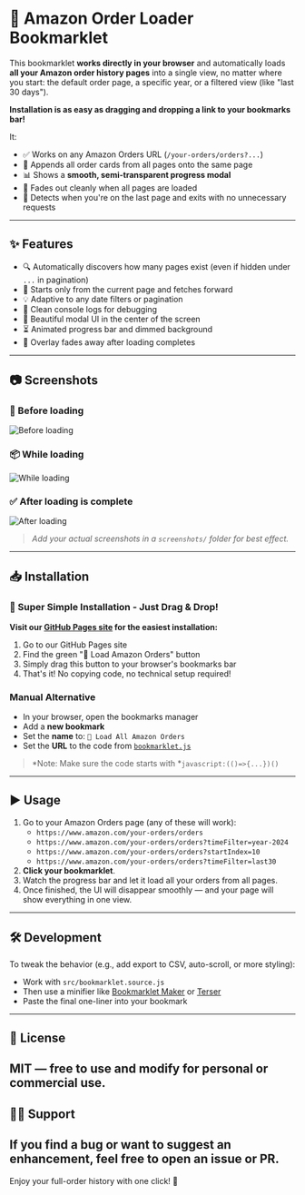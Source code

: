 # 🛒 Amazon Order Loader Bookmarklet

This bookmarklet **works directly in your browser** and automatically loads **all your Amazon order history pages** into a single view, no matter where you start: the default order page, a specific year, or a filtered view (like "last 30 days").

**Installation is as easy as dragging and dropping a link to your bookmarks bar!**

It:
- ✅ Works on any Amazon Orders URL (`/your-orders/orders?...`)
- 📄 Appends all order cards from all pages onto the same page
- 📊 Shows a **smooth, semi-transparent progress modal**
- 🚀 Fades out cleanly when all pages are loaded
- 🛑 Detects when you're on the last page and exits with no unnecessary requests
---
## ✨ Features
- 🔍 Automatically discovers how many pages exist (even if hidden under `...` in pagination)
- 🧠 Starts only from the current page and fetches forward
- 💡 Adaptive to any date filters or pagination
- 💬 Clean console logs for debugging
- 🎨 Beautiful modal UI in the center of the screen
- ⏳ Animated progress bar and dimmed background
- 🧼 Overlay fades away after loading completes
---
## 📷 Screenshots
### 🔘 Before loading
![Before loading](./screenshots/before-loading.png)
### 📦 While loading
![While loading](./screenshots/while-loading.png)
### ✅ After loading is complete
![After loading](./screenshots/after-loading.png)
> *Add your actual screenshots in a *`screenshots/`* folder for best effect.*
---
## 📥 Installation

### 💫 Super Simple Installation - Just Drag & Drop!

**Visit our [GitHub Pages site](https://sabbah13.github.io/amazon-orders-loader/) for the easiest installation:**

1. Go to our GitHub Pages site
2. Find the green "🛒 Load Amazon Orders" button
3. Simply drag this button to your browser's bookmarks bar
4. That's it! No copying code, no technical setup required!

### Manual Alternative
- In your browser, open the bookmarks manager
- Add a **new bookmark**
- Set the **name** to: `🛒 Load All Amazon Orders`
- Set the **URL** to the code from [`bookmarklet.js`](./bookmarklet.js)

> *Note: Make sure the code starts with *`javascript:(()=>{...})()`
---
## ▶️ Usage
1. Go to your Amazon Orders page (any of these will work):
   - `https://www.amazon.com/your-orders/orders`
   - `https://www.amazon.com/your-orders/orders?timeFilter=year-2024`
   - `https://www.amazon.com/your-orders/orders?startIndex=10`
   - `https://www.amazon.com/your-orders/orders?timeFilter=last30`
2. **Click your bookmarklet**.
3. Watch the progress bar and let it load all your orders from all pages.
4. Once finished, the UI will disappear smoothly — and your page will show everything in one view.
---
## 🛠 Development
To tweak the behavior (e.g., add export to CSV, auto-scroll, or more styling):
- Work with `src/bookmarklet.source.js`
- Then use a minifier like [Bookmarklet Maker](https://caiorss.github.io/bookmarklet-maker/) or [Terser](https://github.com/terser/terser)
- Paste the final one-liner into your bookmark
---
## 📄 License
MIT — free to use and modify for personal or commercial use.
---
## 🙋‍♀️ Support
If you find a bug or want to suggest an enhancement, feel free to open an issue or PR.
---
Enjoy your full-order history with one click! 🎉